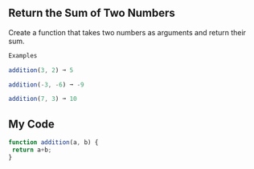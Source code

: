 ## Return the Sum of Two Numbers

Create a function that takes two numbers as arguments and return their sum.
```js
Examples

addition(3, 2) ➞ 5

addition(-3, -6) ➞ -9

addition(7, 3) ➞ 10
```

## My Code
```js
function addition(a, b) {
 return a+b;
}
```
